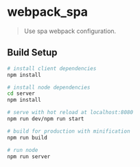 # webpack_spa
> Use spa webpack configuration.

## Build Setup

``` bash
# install client dependencies
npm install

# install node dependencies
cd server
npm install

# serve with hot reload at localhost:8080
npm run dev/npm run start

# build for production with minification
npm run build

# run node
npm run server

